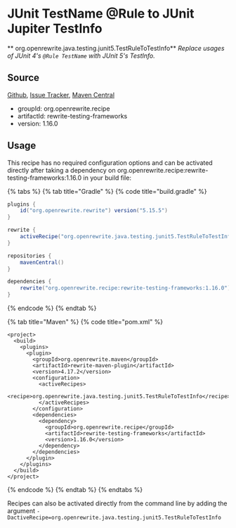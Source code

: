 # JUnit TestName @Rule to JUnit Jupiter TestInfo

** org.openrewrite.java.testing.junit5.TestRuleToTestInfo**
_Replace usages of JUnit 4's `@Rule TestName` with JUnit 5's TestInfo._

## Source

[Github](https://github.com/openrewrite/rewrite-testing-frameworks), [Issue Tracker](https://github.com/openrewrite/rewrite-testing-frameworks/issues), [Maven Central](https://search.maven.org/artifact/org.openrewrite.recipe/rewrite-testing-frameworks/1.16.0/jar)

* groupId: org.openrewrite.recipe
* artifactId: rewrite-testing-frameworks
* version: 1.16.0


## Usage

This recipe has no required configuration options and can be activated directly after taking a dependency on org.openrewrite.recipe:rewrite-testing-frameworks:1.16.0 in your build file:

{% tabs %}
{% tab title="Gradle" %}
{% code title="build.gradle" %}
```groovy
plugins {
    id("org.openrewrite.rewrite") version("5.15.5")
}

rewrite {
    activeRecipe("org.openrewrite.java.testing.junit5.TestRuleToTestInfo")
}

repositories {
    mavenCentral()
}

dependencies {
    rewrite("org.openrewrite.recipe:rewrite-testing-frameworks:1.16.0")
}
```
{% endcode %}
{% endtab %}

{% tab title="Maven" %}
{% code title="pom.xml" %}
```markup
<project>
  <build>
    <plugins>
      <plugin>
        <groupId>org.openrewrite.maven</groupId>
        <artifactId>rewrite-maven-plugin</artifactId>
        <version>4.17.2</version>
        <configuration>
          <activeRecipes>
            <recipe>org.openrewrite.java.testing.junit5.TestRuleToTestInfo</recipe>
          </activeRecipes>
        </configuration>
        <dependencies>
          <dependency>
            <groupId>org.openrewrite.recipe</groupId>
            <artifactId>rewrite-testing-frameworks</artifactId>
            <version>1.16.0</version>
          </dependency>
        </dependencies>
      </plugin>
    </plugins>
  </build>
</project>
```
{% endcode %}
{% endtab %}
{% endtabs %}

Recipes can also be activated directly from the command line by adding the argument `-DactiveRecipe=org.openrewrite.java.testing.junit5.TestRuleToTestInfo`
